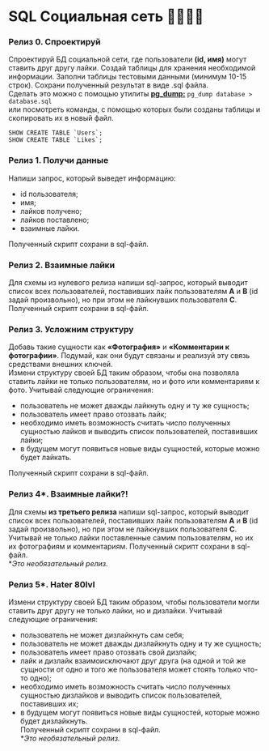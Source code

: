# SQL Социальная сеть 👨‍👩‍👧‍👦
<!--
*Сложность:* ★★★★☆  
*Время выполнения:* **2,5 часа**  
-->

### Релиз 0. Спроектируй
Спроектируй БД социальной сети, где пользователи **(id, имя)** могут ставить друг другу лайки. Создай таблицы для хранения необходимой информации. Заполни таблицы тестовыми данными (минимум 10-15 строк). Сохрани полученный результат в виде .sql файла.  
Сделать это можно с помощью утилиты **[pg_dump:](https://postgrespro.ru/docs/postgresql/9.6/app-pgdump#pg-dump-examples)** ```pg_dump database > database.sql ```  
или посмотреть команды, с помощью которых были созданы таблицы и скопировать их в новый файл.
```
SHOW CREATE TABLE `Users`;
SHOW CREATE TABLE `Likes`;
```

### Релиз 1. Получи данные
Напиши запрос, который выведет информацию:
-   id пользователя;
-   имя;
-   лайков получено;
-   лайков поставлено;
-   взаимные лайки.  

Полученный скрипт сохрани в sql-файл.

### Релиз 2. Взаимные лайки
Для схемы из нулевого релиза напиши sql-запрос, который выводит список всех пользователей, поставивших лайк пользователям **A** и **B** (id задай произвольно), но при этом не лайкнувших пользователя **C**. Полученный скрипт сохрани в sql-файл.

### Релиз 3. Усложним структуру
 Добавь такие сущности как **«Фотография»** и **«Комментарии к фотографии»**. Подумай, как они будут связаны и реализуй эту связь средствами внешних ключей.  
Измени структуру своей БД таким образом, чтобы она позволяла ставить лайки не только пользователям, но и фото или комментариям к фото. Учитывай следующие ограничения:
-   пользователь не может дважды лайкнуть одну и ту же сущность;
-   пользователь имеет право отозвать лайк;
-   необходимо иметь возможность считать число полученных сущностью лайков и выводить список пользователей, поставивших лайки;
-   в будущем могут появиться новые виды сущностей, которые можно будет лайкать.  

Полученный скрипт сохрани в sql-файл.

### Релиз 4*. Взаимные лайки?!
Для схемы **из третьего релиза** напиши sql-запрос, который выводит список всех пользователей, поставивших лайк пользователям **A** и **B** (id задай произвольно), но при этом не лайкнувших пользователя **C**. Учитывай не только лайки поставленные самим пользователям, но их их фотографиям и комментариям. Полученный скрипт сохрани в sql-файл.  
**Это необязательный релиз.*

### Релиз 5*. Hater 80lvl
Измени структуру своей БД таким образом, чтобы пользователи могли ставить друг другу не только лайки, но и дизлайки. Учитывай следующие ограничения:
-   пользователь не может дизлайкнуть сам себя;
-   пользователь не может дважды дизлайкнуть одну и ту же сущность;
-   пользователь имеет право отозвать свой дизлайк;
-   лайк и дизлайк взаимоисключают друг друга (на одной и той же сущности от одно и того же пользователя может стоять только что-то одно);
-   необходимо иметь возможность считать число полученных сущностью дизлайков и выводить список пользователей, поставивших их;
-   в будущем могут появиться новые виды сущностей, которые можно будет дизлайкнуть.   
Полученный скрипт сохрани в sql-файл.   
**Это необязательный релиз.*
